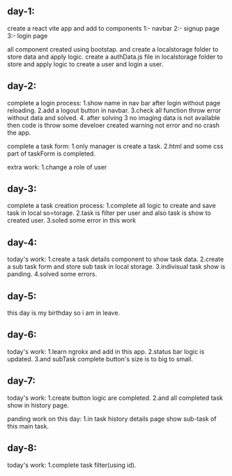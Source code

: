 day-1:
---------------------------------------

create a react vite app and add to components
1:- navbar
2:- signup page 
3:- login page

all component created using bootstap.
and create a localstorage folder to store data and apply logic.
create a authData.js file in localstorage folder to store and apply logic to create a user and login a user.


day-2:
-------------------------------------------

complete a login process:
  1.show name in nav bar after login without page reloading.
  2.add a logout button in navbar.
  3.check all function throw error without data and solved.
  4. after solving 3 no imaging data is not available then code is throw some develoer created warning not error and no crash the app.

complete a task form:
  1.only manager is create a task.
  2.html and some css part of taskForm is completed.

extra work:
  1.change a role of user

day-3:
----------------------------------------------

complete a task creation process:
  1.complete all logic to create and save task in local so=torage.
  2.task is filter per user and also task is show to created user.
  3.soled some error in this work


day-4:
-----------------------------------------------
today's work:
  1.create a task details component to show task data.
  2.create a sub task form and store sub task in local storage.
  3.indivisual task show is panding.
  4.solved some errors.


day-5:
-------------------------------------------------

this day is my birthday so i am in leave.


day-6:
-------------------------------------------------

today's work:
  1.learn ngrokx and add in this app.
  2.status bar logic is updated.
  3.and subTask complete button's size is to big to small.

day-7:
---------------------------------------------------

today's work:
  1.create button logic are completed.
  2.and all completed task show in history page.

panding work on this day:
  1.in task history details page show sub-task of this main task.


day-8:
-----------------------------------------------------

today's work:
  1.complete task filter(using id).
